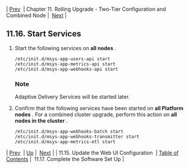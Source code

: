 | [Prev](upgrade.two_tier.configuration.webui_rolling)  | Chapter 11. Rolling Upgrade - Two-Tier Configuration and Combined Node |  [Next](upgrade.two_tier.complete_setup_rolling) |

## 11.16. Start Services

1.  Start the following services on **all nodes** .

    ```
    /etc/init.d/msys-app-users-api start
    /etc/init.d/msys-app-metrics-api start
    /etc/init.d/msys-app-webhooks-api start
    ```

    ### Note

    Adaptive Delivery Services will be started later.

2.  Confirm that the following services have been started on **all Platform nodes** . For a combined cluster upgrade, perform this action on **all nodes in the cluster** .

    ```
    /etc/init.d/msys-app-webhooks-batch start
    /etc/init.d/msys-app-webhooks-transmitter start
    /etc/init.d/msys-app-metrics-etl start
    ```

| [Prev](upgrade.two_tier.configuration.webui_rolling)  | [Up](upgrade.two_tier_configuration_rolling) |  [Next](upgrade.two_tier.complete_setup_rolling) |
| 11.15. Update the Web UI Configuration  | [Table of Contents](index) |  11.17. Complete the Software Set Up |

